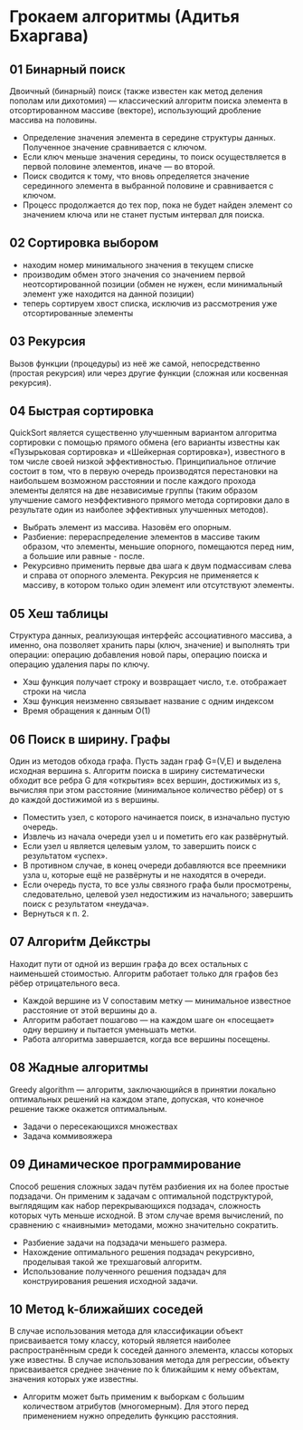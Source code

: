 # Грокаем алгоритмы (Адитья Бхаргава)

## 01 Бинарный поиск
Двоичный (бинарный) поиск (также известен как метод деления пополам или дихотомия) — классический алгоритм поиска элемента в отсортированном массиве (векторе), использующий дробление массива на половины.
* Определение значения элемента в середине структуры данных. Полученное значение сравнивается с ключом.
* Если ключ меньше значения середины, то поиск осуществляется в первой половине элементов, иначе — во второй.
* Поиск сводится к тому, что вновь определяется значение серединного элемента в выбранной половине и сравнивается с ключом.
* Процесс продолжается до тех пор, пока не будет найден элемент со значением ключа или не станет пустым интервал для поиска.


## 02 Сортировка выбором
* находим номер минимального значения в текущем списке
* производим обмен этого значения со значением первой неотсортированной позиции (обмен не нужен, если минимальный элемент уже находится на данной позиции)
* теперь сортируем хвост списка, исключив из рассмотрения уже отсортированные элементы

## 03 Рекурсия
Вызов функции (процедуры) из неё же самой, непосредственно (простая рекурсия) или через другие функции (сложная или косвенная рекурсия).

## 04 Быстрая сортировка
QuickSort является существенно улучшенным вариантом алгоритма сортировки с помощью прямого обмена (его варианты известны как «Пузырьковая сортировка» и «Шейкерная сортировка»), известного в том числе своей низкой эффективностью. Принципиальное отличие состоит в том, что в первую очередь производятся перестановки на наибольшем возможном расстоянии и после каждого прохода элементы делятся на две независимые группы (таким образом улучшение самого неэффективного прямого метода сортировки дало в результате один из наиболее эффективных улучшенных методов).
* Выбрать элемент из массива. Назовём его опорным.
* Разбиение: перераспределение элементов в массиве таким образом, что элементы, меньшие опорного, помещаются перед ним, а большие или равные - после.
* Рекурсивно применить первые два шага к двум подмассивам слева и справа от опорного элемента. Рекурсия не применяется к массиву, в котором только один элемент или отсутствуют элементы.

## 05 Хеш таблицы
Структура данных, реализующая интерфейс ассоциативного массива, а именно, она позволяет хранить пары (ключ, значение) и выполнять три операции: операцию добавления новой пары, операцию поиска и операцию удаления пары по ключу.
* Хэш функция получает строку и возвращает число, т.е. отображает строки на числа
* Хэш функция неизменно связывает название с одним индексом
* Время обращения к данным O(1)

## 06 Поиск в ширину. Графы
Один из методов обхода графа. Пусть задан граф G=(V,E) и выделена исходная вершина s. Алгоритм поиска в ширину систематически обходит все ребра G для «открытия» всех вершин, достижимых из s, вычисляя при этом расстояние (минимальное количество рёбер) от s до каждой достижимой из s вершины.
* Поместить узел, с которого начинается поиск, в изначально пустую очередь.
* Извлечь из начала очереди узел u и пометить его как развёрнутый.
* Если узел u является целевым узлом, то завершить поиск с результатом «успех».
* В противном случае, в конец очереди добавляются все преемники узла u, которые ещё не развёрнуты и не находятся в очереди.
* Если очередь пуста, то все узлы связного графа были просмотрены, следовательно, целевой узел недостижим из начального; завершить поиск с результатом «неудача».
* Вернуться к п. 2.

## 07 Алгори́тм Де́йкстры
Находит пути от одной из вершин графа до всех остальных с наименьшей стоимостью. Алгоритм работает только для графов без рёбер отрицательного веса. 
* Каждой вершине из V сопоставим метку — минимальное известное расстояние от этой вершины до a.
* Алгоритм работает пошагово — на каждом шаге он «посещает» одну вершину и пытается уменьшать метки.
* Работа алгоритма завершается, когда все вершины посещены.

## 08 Жадные алгоритмы
Greedy algorithm — алгоритм, заключающийся в принятии локально оптимальных решений на каждом этапе, допуская, что конечное решение также окажется оптимальным. 
* Задачи о пересекающихся множествах
* Задача коммивояжера

## 09 Динамическое программирование
Способ решения сложных задач путём разбиения их на более простые подзадачи. Он применим к задачам с оптимальной подструктурой, выглядящим как набор перекрывающихся подзадач, сложность которых чуть меньше исходной. В этом случае время вычислений, по сравнению с «наивными» методами, можно значительно сократить.
* Разбиение задачи на подзадачи меньшего размера.
* Нахождение оптимального решения подзадач рекурсивно, проделывая такой же трехшаговый алгоритм.
* Использование полученного решения подзадач для конструирования решения исходной задачи.

## 10 Метод k-ближайших соседей
В случае использования метода для классификации объект присваивается тому классу, который является наиболее распространённым среди k соседей данного элемента, 
классы которых уже известны. В случае использования метода для регрессии, объекту присваивается среднее значение по k ближайшим к нему объектам, значения 
которых уже известны.
* Алгоритм может быть применим к выборкам с большим количеством атрибутов (многомерным). Для этого перед применением нужно определить функцию расстояния.